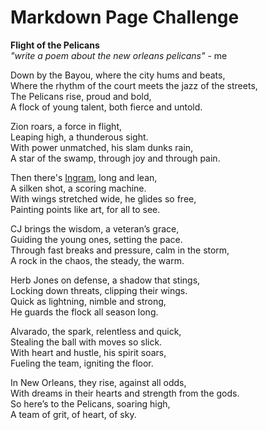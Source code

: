 # Markdown Page Challenge

**Flight of the Pelicans**  
*"write a poem about the new orleans pelicans"* - me 

Down by the Bayou, where the city hums and beats,  
Where the rhythm of the court meets the jazz of the streets,  
The Pelicans rise, proud and bold,  
A flock of young talent, both fierce and untold.  

Zion roars, a force in flight,  
Leaping high, a thunderous sight.  
With power unmatched, his slam dunks rain,  
A star of the swamp, through joy and through pain.  

Then there's [Ingram](bi.md), long and lean,  
A silken shot, a scoring machine.  
With wings stretched wide, he glides so free,  
Painting points like art, for all to see.  

CJ brings the wisdom, a veteran’s grace,  
Guiding the young ones, setting the pace.  
Through fast breaks and pressure, calm in the storm,  
A rock in the chaos, the steady, the warm.  

Herb Jones on defense, a shadow that stings,  
Locking down threats, clipping their wings.  
Quick as lightning, nimble and strong,  
He guards the flock all season long.  

Alvarado, the spark, relentless and quick,  
Stealing the ball with moves so slick.  
With heart and hustle, his spirit soars,  
Fueling the team, igniting the floor.  

In New Orleans, they rise, against all odds,  
With dreams in their hearts and strength from the gods.  
So here’s to the Pelicans, soaring high,  
A team of grit, of heart, of sky.  
